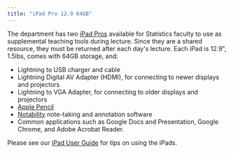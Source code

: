 ```yaml
---
title: "iPad Pro 12.9 64GB"
---
```


The department has two [iPad
Pros](https://www.apple.com/ipad-pro/specs/) available for Statistics
faculty to use as supplemental teaching tools during lecture. Since they
are a shared resource, they must be returned after each day's lecture.
Each iPad is 12.9", 1.5lbs, comes with 64GB storage, and:

- Lightning to USB charger and cable
- Lightning Digital AV Adapter (HDMI), for connecting to newer displays
  and projectors
- Lightning to VGA Adapter, for connecting to older displays and
  projectors
- [Apple Pencil](https://www.apple.com/apple-pencil/)
- [Notability](https://itunes.apple.com/us/app/notability/id360593530?mt=8)
  note-taking and annotation software
- Common applications such as Google Docs and Presentation, Google
  Chrome, and Adobe Acrobat Reader.

Please see our [iPad User Guide](ipad-user-guide) for tips on using the
iPads.
